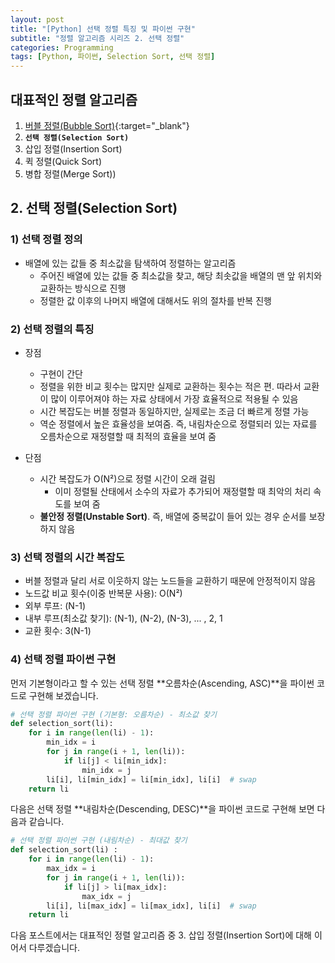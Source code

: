 ```yaml
---
layout: post
title: "[Python] 선택 정렬 특징 및 파이썬 구현"
subtitle: "정렬 알고리즘 시리즈 2. 선택 정렬"
categories: Programming
tags: [Python, 파이썬, Selection Sort, 선택 정렬]
---
```


## 대표적인 정렬 알고리즘  

1. [버블 정렬(Bubble Sort)](https://kongju7.github.io/programming/2022/12/22/1-Bubble-Sort.html){:target="_blank"} 
2. **`선택 정렬(Selection Sort)`**
3. 삽입 정렬(Insertion Sort)
4. 퀵 정렬(Quick Sort)
5. 병합 정렬(Merge Sort))
  
  
 
## 2. 선택 정렬(Selection Sort)
  
### 1) 선택 정렬 정의 
- 배열에 있는 값들 중 최소값을 탐색하여 정렬하는 알고리즘
  - 주어진 배열에 있는 값들 중 최소값을 찾고, 해당 최솟값을 배열의 맨 앞 위치와 교환하는 방식으로 진행 
  - 정렬한 값 이후의 나머지 배열에 대해서도 위의 절차를 반복 진행 
  
### 2) 선택 정렬의 특징  
  
- 장점 
  - 구현이 간단
  - 정렬을 위한 비교 횟수는 많지만 실제로 교환하는 횟수는 적은 편. 따라서 교환이 많이 이루어져야 하는 자료 상태에서 가장 효율적으로 적용될 수 있음
  - 시간 복잡도는 버블 정렬과 동일하지만, 실제로는 조금 더 빠르게 정렬 가능
  - 역순 정렬에서 높은 효율성을 보여줌. 즉, 내림차순으로 정렬되러 있는 자료를 오름차순으로 재정렬할 때 최적의 효율을 보여 줌  
  
- 단점 
  - 시간 복잡도가 O(N²)으로 정렬 시간이 오래 걸림
    - 이미 정렬될 산태에서 소수의 자료가 추가되어 재정렬할 때 최악의 처리 속도를 보여 줌 
  - **불안정 정렬(Unstable Sort)**. 즉, 배열에 중복값이 들어 있는 경우 순서를 보장하지 않음  
  
  
### 3) 선택 정렬의 시간 복잡도 
 - 버블 정렬과 달리 서로 이웃하지 않는 노드들을 교환하기 때문에 안정적이지 않음
 - 노드값 비교 횟수(이중 반복문 사용): O(N²) 
  - 외부 루프: (N-1)
  - 내부 루프(최소값 찾기): (N-1), (N-2), (N-3), ... , 2, 1 
  - 교환 횟수: 3(N-1)  
  
  
### 4) 선택 정렬 파이썬 구현 

먼저 기본형이라고 할 수 있는 선택 정렬 **오름차순(Ascending, ASC)**을 파이썬 코드로 구현해 보겠습니다. 

```Python 
# 선택 정렬 파이썬 구현 (기본형: 오름차순) - 최소값 찾기
def selection_sort(li):
    for i in range(len(li) - 1):
        min_idx = i
        for j in range(i + 1, len(li)):
            if li[j] < li[min_idx]:
                min_idx = j
        li[i], li[min_idx] = li[min_idx], li[i]  # swap
    return li
```

다음은 선택 정렬 **내림차순(Descending, DESC)**을 파이썬 코드로 구현해 보면 다음과 같습니다. 

```Python 
# 선택 정렬 파이썬 구현 (내림차순) - 최대값 찾기 
def selection_sort(li) :
    for i in range(len(li) - 1):
        max_idx = i
        for j in range(i + 1, len(li)):
            if li[j] > li[max_idx]:
                max_idx = j
        li[i], li[max_idx] = li[max_idx], li[i]  # swap
    return li
```  
  
다음 포스트에서는 대표적인 정렬 알고리즘 중 3. 삽입 정렬(Insertion Sort)에 대해 이어서 다루겠습니다. 
     
